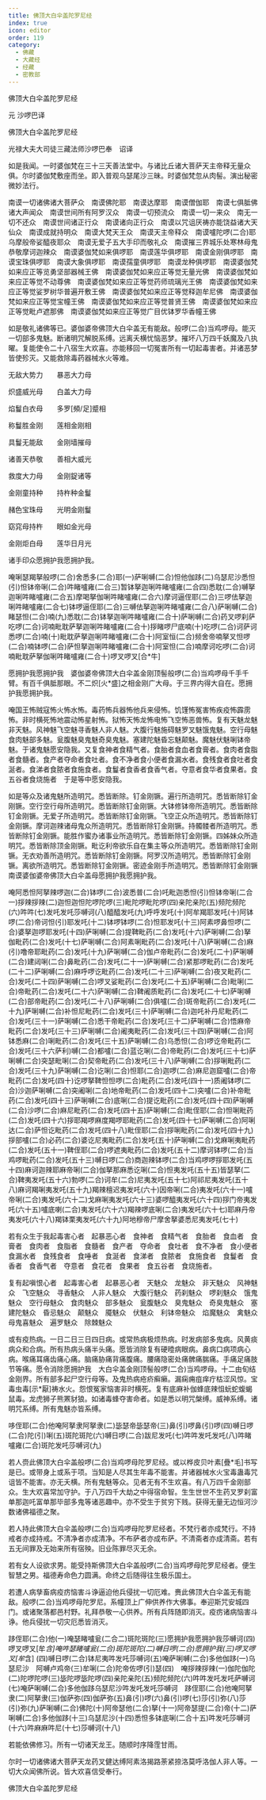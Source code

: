 ```yaml
---
title: 佛顶大白伞盖陀罗尼经
index: true
icon: editor
order: 119
category:
  - 佛藏
  - 大藏经
  - 经藏
  - 密教部
---
```


  佛顶大白伞盖陀罗尼经  

元 沙啰巴译  

佛顶大白伞盖陀罗尼经  

光禄大夫大司徒三藏法师沙啰巴奉　诏译  

如是我闻。一时婆伽梵在三十三天善法堂中。与诸比丘诸大菩萨天主帝释无量众俱。尔时婆伽梵敷座而坐。即入普观乌瑟尾沙三昧。时婆伽梵忽从肉髻。演出秘密微妙法行。  

南谟一切诸佛诸大菩萨众　南谟佛陀耶　南谟达摩耶　南谟僧伽耶　南谟七俱胝佛诸大声闻众　南谟世间所有阿罗汉众　南谟一切预流众　南谟一切一来众　南无一切不还众　南谟世间诸正行众　南谟诸向正行众　南谟以咒诅厌祷亦能饶益诸大天仙众　南谟成就持明众　南谟大梵天王众　南谟天主帝释众　南谟嚧陀啰(二合)耶乌摩般帝娑醯夜耶众　南谟无爱子五大手印而敬礼众　南谟摧三界城乐处寒林母鬼恭敬摩诃迦辣众　南谟婆伽梵如来俱啰耶　南谟莲华俱啰耶　南谟金刚俱啰耶　南谟宝珠俱啰耶　南谟大象俱啰耶　南谟孺童俱啰耶　南谟龙种俱啰耶　南谟婆伽梵如来应正等览勇坚部器械王佛　南谟婆伽梵如来应正等觉无量光佛　南谟婆伽梵如来应正等觉不动尊佛　南谟婆伽梵如来应正等觉药师琉璃光王佛　南谟婆伽梵如来应正等觉娑罗树华普遍开敷王佛　南谟婆伽梵如来应正等觉释迦牟尼佛　南谟婆伽梵如来应正等觉宝幢王佛　南谟婆伽梵如来应正等觉普贤王佛　南谟婆伽梵如来应正等觉毗卢遮那佛　南谟婆伽梵如来应正等觉广目优钵罗华香幢王佛  

如是敬礼诸佛等已。婆伽婆帝佛顶大白伞盖无有能敌。般啰(二合)当鸡啰母。能灭一切部多鬼魅。断诸明咒解脱系缚。远离夭横忧恼恶梦。摧坏八万四千妖魔及八执曜。复能使令二十八宿生大欢喜。亦能移回一切冤害所有一切起毒害者。并诸恶梦皆使殄灭。又能救除毒药器械水火等难。  

无敌大势力　　暴恶大力母  

炽盛威光母　　白盖大力母  

焰鬘白衣母　　多罗[頻/足]蹙相  

称鬘胜金刚　　莲相金刚相  

具鬘无能敌　　金刚墙摧母  

诸善天恭敬　　善相大威光  

救度大力母　　金刚鋜诸等  

金刚童持种　　持杵种金鬘  

赭色宝珠母　　光明金刚鬘  

窈窕母持杵　　眼如金光母  

金刚炬白母　　莲华日月光  

诸手印众愿拥护我愿拥护我。  

唵唎瑟羯拏般啰(二合)舍悉多(二合)耶(一)萨唎嚩(二合)怛他伽跢(二)乌瑟尼沙悉怛(引)怛钵帝唎(二合)吽睹嚧雍(二合三)暂钵拏迦唎吽睹嚧雍(二合四)悉耽(二合)嚩拏迦唎吽睹嚧雍(二合五)摩喝拏伽唎吽睹嚧雍(二合六)摩诃逼侄耶(二合)三啰佉拏迦唎吽睹嚧雍(二合七)钵啰逼侄耶(二合)三嚩佉拏迦唎吽睹嚧雍(二合八)萨唎嚩(二合)睹瑟怛(二合)喃(九)悉耽(二合)钵拏迦唎吽睹嚧雍(二合十)萨唎嚩(二合)药叉啰刹萨吃啰(二合)诃喃毗耽萨拏迦唎吽睹嚧雍(二合十)拶睹啰尸底喃(十)吃啰(二合)诃萨诃悉啰(二合)喃(十)毗耽萨拏迦唎吽睹嚧雍(二合十)阿室恒(二合)频舍帝喃拏叉怛啰(二合)喃钵啰(二合)萨怛拏迦唎吽睹嚧雍(二合十)阿室怛(二合)喃摩诃吃啰(二合)诃喃毗耽萨拏伽唎吽睹嚧雍(二合十)啰叉啰叉[合*牛]  

愿拥护我愿拥护我　婆伽婆帝佛顶大白伞盖金刚顶髻般啰(二合)当鸡啰母千手千臂。有百千俱胝那眼。不二炽[火*盛]之相金刚广大母。于三界内得大自在。愿拥护我愿拥护我。  

唵国王怖贼寇怖火怖水怖。毒药怖兵器怖他兵来侵怖。饥馑怖冤害怖疾疫怖霹雳怖。非时横死怖地震动怖星射怖。狱怖天怖龙怖电怖飞空怖恶兽怖。复有天魅龙魅非天魅。风神魅飞空魅寻香魅人非人魅。大腹行魅施碍魅罗叉魅饿鬼魅。空行母魅食肉魅部多魅。瓮腹魅臭鬼魅奇臭鬼魅。塞建陀魅昏忘魅颠魅。魔魅伏魅唎钵帝魅。于诸鬼魅愿安隐我。又复食神者食精气者。食胎者食血者食膏者。食肉者食脂者食髓者。食产者夺命者食吐者。食不净者食小便者食漏水者。食残食者食吐者食涎者。食涕者食脓者食施食者。食鬘者食香者食香气者。夺意者食华者食果者。食五谷者食烧施者　于是等中愿安隐我。  

如是等众及诸鬼魅所造明咒。悉皆断除。钉金刚镢。遍行所造明咒。悉皆断除钉金刚镢。空行空行母所造明咒。悉皆断除钉金刚镢。大钵修钵帝所造明咒。悉皆断除钉金刚镢。无爱子所造明咒。悉皆断除钉金刚镢。飞空正众所造明咒。悉皆断除钉金刚镢。摩诃迦辣诸母鬼众所造明咒。悉皆断除钉金刚镢。持髑髅者所造明咒。悉皆断除钉金刚镢。能胜作蜜办诸事业所造明咒。悉皆断除钉金刚镢。四姊妹众所造明咒。悉皆断除顶金刚镢。毗讫利帝欲乐自在集主等众所造明咒。悉皆断除钉金刚镢。无衣劝善所造明咒。悉皆断除钉金刚镢。阿罗汉所造明咒。悉皆断除钉金刚镢。离欲所造明咒。悉皆断除钉金刚镢。密迹金刚手所造明咒。悉皆断除钉金刚镢　南谟婆伽婆帝佛顶大白伞盖母愿拥护我愿拥护我。  

唵阿悉怛阿拏辣啰迦(二合)钵啰(二合)波悉普(二合)吒毗迦悉怛(引)怛钵帝唎(二合一)拶辣拶辣(二)迦怛迦怛陀啰陀啰(三)毗陀啰毗陀啰(四)亲陀亲陀(五)频陀频陀(六)吽吽(七)发吒发吒莎嚩诃(八)醯醯发吒(九)呼呼发吒(十)阿牟羯耶发吒(十)阿钵啰(二合)帝诃怛(引)耶发吒(十二)钵啰钵啰(二合)怛耶发吒(十三)阿素啰鼻怛啰(二合)婆拏迦啰耶发吒(十四)萨唎嚩(二合)提鞞毗药(二合)发吒(十六)萨唎嚩(二合)拏伽毗药(二合)发吒(十七)萨唎嚩(二合)阿素唎毗药(二合)发吒(十八)萨唎嚩(二合)麻(引)噜帝耶毗药(二合)发吒(十九)萨唎嚩(二合)伽卢帝毗药(二合)发吒(二十)萨唎嚩(二合)建闼唎(二合)鼻毗药(二合)发吒(二十一)萨唎嚩(二合)紧那啰毗药(二合)发吒(二十二)萨唎嚩(二合)麻呼啰讫毗药(二合)发吒(二十三)萨唎嚩(二合)夜叉毗药(二合)发吒(二十四)萨唎嚩(二合)啰叉娑毗药(二合)发吒(二十五)萨唎嚩(二合)毗唎(二合)帝毗药(二合)发吒(二十六)萨唎嚩(二合)鞞阇质毗药(二合)发吒(二十七)萨唎嚩(二合)部帝毗药(二合)发吒(二十八)萨唎嚩(二合)俱嚧(二合)斑帝毗药(二合)发吒(二十九)萨唎嚩(二合)补怛尼毗药(二合)发吒(三十)萨唎嚩(二合)迦吒补丹尼毗药(二合)发吒(三十一)萨唎嚩(二合)悉干帝毗药(二合)发吒(三十二)萨唎嚩(二合)悟麻帝毗药(二合)发吒(三十三)萨唎嚩(二合)阇夷毗药(二合)发吒(三十四)萨唎嚩(二合)阿钵悉麻(二合)唎毗药(二合)发吒(三十五)萨唎嚩(二合)乌悉怛(二合)啰讫帝毗药(二合)发吒(三十六萨利)嚩(二合)都嚧(二合)蓝讫唎(二合)帝毗药(二合)发吒(三十七)萨唎嚩(二合)突瑟毗唎(二合)契帝毗药(二合)发吒(三十八)萨唎嚩(二合)拶唎毗药(二合)发吒(三十九)萨唎嚩(二合)讫唎(二合)怛耶(二合)迦啰(二合)麻尼迦窟嚧(二合)帝毗药(二合)发吒(四十)讫啰拏鞞怛怛啰(二合)毗药(二合)发吒(四十一)质阇钵啰(二合)沙迦萨唎嚩(二合)突阇唎(二合)地帝毗药(二合)发吒(四十二)突嚧(二合)补帝毗药(二合)发吒(四十三)萨唎嚩(二合)底唎(二合)提讫毗药(二合)发吒(四十四)萨唎嚩(二合)沙啰(二合)麻尼毗药(二合)发吒(四十五)萨唎嚩(二合)毗侄耶(二合)怛唎毗药(二合)发吒(四十六)拶耶羯啰麻度羯啰耶毗药(二合)发吒(四十七)萨唎嚩(二合)阿唎达(二合)萨怛讫毗药(二合)发吒(四十八)毗侄耶(二合)拶唎毗药(二合)发吒(四十九)拶部嚧(二合)必药(二合)婆讫尼夷毗药(二合)发吒(五十)萨唎嚩(二合)戈麻唎夷毗药(二合)发吒(五十一)鞞侄耶(二合)啰遮夷毗药(二合)发吒(五十二)摩诃钵啰(二合)当鸡啰毗药(二合)发吒(五十三)嚩日啰(二合)商迦辣钵啰(二合)当鸡啰啰拶耶发吒(五十四)麻诃迦辣耶麻帝唎(二合)伽拏那麻悉讫唎(二合)怛夷发吒(五十五)皆瑟拏(二合)鞞夷发吒(五十六)勃啰(二合)诃牟(二合)尼夷发吒(五十七)阿祁尼夷发吒(五十八)麻诃羯唎夷发吒(五十九)羯辣檀迟夷发吒(六十)因帝唎(二合)夷发吒(六十一)嚧帝唎(二合)夷发吒(六十二)戈麻唎夷发吒(六十三)婆啰醯夷发吒(六十四)拶门帝夷发吒(六十五)嚧底喇(二合)夷发吒(六十六)羯辣啰底唎(二合)夷发吒(六十七)耶麻丹帝夷发吒(六十八)羯钵栗夷发吒(六十九)阿地穆帝尸摩舍拏婆悉尼夷发吒(七十)  

若有众生于我起毒害心者　起暴恶心者　食神者　食精气者　食胎者　食血者　食膏者　食肉者　食脂者　食髓者　食产者　夺命者　食吐者　食不净者　食小便者　食漏水者　食残食者　食唾者　食涎者　食涕者　食脓者　食施食者　食鬘者　食香者　食香气者　夺意者　食花者　食果者　食五谷者　食烧施者。  

复有起嗔恨心者　起毒害心者　起暴恶心者　天魅众　龙魅众　非天魅众　风神魅众　飞空魅众　寻香魅众　人非人魅众　大腹行魅众　药刹魅众　啰刹魅众　饿鬼魅众　空行母魅众　食肉魅众　部多魅众　瓮腹魅众　臭鬼魅众　奇臭鬼魅众　塞建陀魅众　昏忌魅众　颠魅众　魇魅众　伏魅众　利钵帝魅众　焰魔魅众　禽魅众　母鬼喜魅众　遍罗魅众　除棘魅众  

或有疫热病。一日二日三日四日病。或常热病极烦热病。时发病部多鬼病。风黄痰病众和合病。所有热病头痛半头痛。愿皆消除复有硬曀病眼病。鼻病口病项病心病。喉痛耳痛齿痛心痛。脑痛胁痛背痛腹痛。腰痛隐密处痛髀痛腨痛。手痛足痛肢节等痛。愿令消除愿拥护我　大白伞盖金刚顶髻般啰(二合)当鸡啰母。十二由旬结金刚界。所有部多起尸空行母等。及鬼热病疮疥癣癞。漏痫痈疽痒疔枯涩风惊。宝毒虫毒[示*厭]祷水火。怨恨冤家恼害非时横死。复有底麻补伽蜂底辣怚蚖蛇蝮蝎鼠毒。龙虎狮子熊罴豺狼。如诸毒蜂夺害命者。如是悉以明咒槃缚。威神系缚。诸明咒系缚。所有鬼魅亦皆系缚。  

哆侄耶(二合)他唵阿拏隶阿拏隶(二)毖瑟帝毖瑟帝(三)鼻(引)啰鼻(引)啰(四)嚩日啰(二合)陀(引)唎(五)斑陀斑陀(六)嚩日啰(二合)跋尼发吒(七)吽吽发吒发吒(八)吽睹嚧雍(二合)斑陀发吒莎嚩诃(九)  

若人赍此佛顶大白伞盖般啰(二合)当鸡啰母陀罗尼经。或以桦皮贝叶素[疊*毛]书写是已。或带身上或系于项。当知是人尽其生年毒不能害。并诸器械水火宝毒蛊毒咒诅皆不能害。亦无夭横。所有鬼魅等众。见者无有不生欢喜。有八万四千金刚部众。生大欢喜常加守护。于八万四千大劫之中得宿命智。生生世世不生药叉罗刹富单那迦吒富单那毕部多鬼等诸恶趣中。亦不受生于贫穷下贱。获得无量无边恒河沙数诸佛福德之聚。  

若人持此佛顶大白伞盖般啰(二合)当鸡啰母陀罗尼经者。不梵行者亦成梵行。不持戒者亦成持戒。不清净者亦成清净。不布萨者亦成布萨。不清斋者亦成清斋。若有五无间罪及无始来所有宿殃。旧业陈罪尽灭无余。  

若有女人设欲求男。能受持斯佛顶大白伞盖般啰(二合)当鸡啰母陀罗尼经者。便生智慧之男。福德寿命色力圆满。命终之后随得往生极乐国土。  

若遭人病孳畜病疫疠恼害斗诤逼迫他兵侵扰一切厄难。赉此佛顶大白伞盖无有能敌。般啰(二合)当鸡啰母陀罗尼。系幢顶上广伸供养作大佛事。奉迎斯咒安城四门。或诸聚落都邑村野。礼拜恭敬一心供养。所有兵阵随即消灭。疫疠诸病恼害斗诤。他兵侵扰一切灾厄悉皆消灭。  

跢侄耶(二合)他(一)唵瑟睹嚧瓮(二合二)斑陀斑陀(三)愿拥护我愿拥护我莎嚩诃(四)啰叉啰叉[牟*含]唵吽瑟睹嚧瓮(二合)斑陀斑陀(二)嚩日啰(二合)愿拥护我(三)啰叉啰叉[牟*含] (四)嚩日啰(二合)钵尼夷吽发吒莎嚩诃(五)唵萨唎嚩(二合)多他伽跢(一)乌瑟尼沙　阿嚩卢鸡帝(三)牟唎(二合)陀帝佐啰(引)瑟(四)　唵拶辣拶辣(一)伽陀伽陀(二)陀啰陀啰(三)毖陀啰毖陀啰(四)亲陀亲陀(五)频陀频陀(六)吽吽发吒发吒萨嚩诃(七)唵萨唎嚩(二合)多他伽跢乌瑟尼沙吽发吒发吒莎嚩诃　跢侄耶(二合)他唵阿拏隶(二)阿拏隶(三)伽萨弥(四)伽萨弥(五)鼻(引)啰(六)鼻(引)啰(七)莎(引)弥(八)莎(引)弥(九)萨唎嚩(二合)佛陀(十)阿帝瑟他(二合)拏(十一)阿帝瑟提(二合)帝(十二)萨唎嚩(二合)多他伽跢(十三)乌瑟尼沙(十四)悉怛多钵底唎(二合十五)吽发吒莎嚩诃(十六)吽麻麻吽尼(十七)莎嚩诃(十八)  

若能依佛修习。所有一切诸天龙王。随顺时序降霔甘雨。  

尔时一切诸佛诸大菩萨天龙药叉健达缚阿素洛揭路荼紧捺洛莫呼洛伽人非人等。一切大众闻佛所说。皆大欢喜信受奉行。  

佛顶大白伞盖陀罗尼经  
